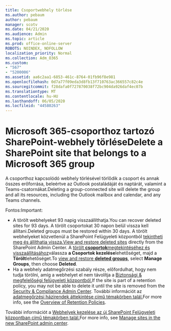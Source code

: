```yaml
---
title: Csoportwebhely törlése
ms.author: pebaum
author: pebaum
manager: scotv
ms.date: 04/21/2020
ms.audience: Admin
ms.topic: article
ms.prod: office-online-server
ROBOTS: NOINDEX, NOFOLLOW
localization_priority: Normal
ms.collection: Adm_O365
ms.custom:
- "567"
- "5200006"
ms.assetid: aa6c2aa1-6853-461c-8764-01fb96f8e981
ms.openlocfilehash: 0d7a77f09eda3d8fb13f710763ac366557c82c4e
ms.sourcegitcommit: f28dafa0f727870038f72bc904da926daf4ec07b
ms.translationtype: MT
ms.contentlocale: hu-HU
ms.lasthandoff: 06/05/2020
ms.locfileid: "44580263"
---
```

# <a name="delete-a-sharepoint-site-that-belongs-to-a-microsoft-365-group"></a><span data-ttu-id="af42d-102">Microsoft 365-csoporthoz tartozó SharePoint-webhely törlése</span><span class="sxs-lookup"><span data-stu-id="af42d-102">Delete a SharePoint site that belongs to a Microsoft 365 group</span></span>

<span data-ttu-id="af42d-103">A csoporthoz kapcsolódó webhely törlésével törlődik a csoport és annak összes erőforrása, beleértve az Outlook postaládáját és naptárát, valamint a Teams-csatornákat.</span><span class="sxs-lookup"><span data-stu-id="af42d-103">Deleting a group-connected site will delete the group and all its resources, including the Outlook mailbox and calendar, and any Teams channels.</span></span>
  
<span data-ttu-id="af42d-104">Fontos:</span><span class="sxs-lookup"><span data-stu-id="af42d-104">Important:</span></span>

- <span data-ttu-id="af42d-105">A törölt webhelyeket 93 napig visszaállíthatja.</span><span class="sxs-lookup"><span data-stu-id="af42d-105">You can recover deleted sites for 93 days.</span></span> <span data-ttu-id="af42d-106">A törölt csoportokat 30 napon belül vissza kell állítani.</span><span class="sxs-lookup"><span data-stu-id="af42d-106">Deleted groups must be restored within 30 days.</span></span> <span data-ttu-id="af42d-107">A törölt webhelyeket közvetlenül a SharePoint Felügyeleti központból [tekintheti meg és állíthatja vissza.](https://admin.microsoft.com/sharepoint?page=recyclebin&modern=true)</span><span class="sxs-lookup"><span data-stu-id="af42d-107">[View and restore deleted sites](https://admin.microsoft.com/sharepoint?page=recyclebin&modern=true) directly from the SharePoint Admin Center.</span></span> <span data-ttu-id="af42d-108">A [törölt **csoportok**megtekintéséhez és visszaállításához](https://outlook.office.com/people/group/deleted)válassza **a Csoportok kezelése**lehetőséget, majd a **Törölt**lehetőséget.</span><span class="sxs-lookup"><span data-stu-id="af42d-108">To [view and restore **deleted groups**](https://outlook.office.com/people/group/deleted), select **Manage Groups**, then choose **Deleted**.</span></span>
- <span data-ttu-id="af42d-109">Ha a webhely adatmegőrzési szabály része, előfordulhat, hogy nem tudja törölni, amíg a webhelyet el nem távolítja a [Biztonsági & megfelelőségi felügyeleti központból.](https://protection.office.com/?rfr=AdminCenter#/retention)</span><span class="sxs-lookup"><span data-stu-id="af42d-109">If the site is part of a retention policy, you may not be able to delete it until the site is removed from the [Security & Compliance Admin Center](https://protection.office.com/?rfr=AdminCenter#/retention).</span></span> <span data-ttu-id="af42d-110">További információt az [adatmegőrzési házirendek áttekintése című témakörben talál.](https://docs.microsoft.com/microsoft-365/compliance/retention-policies)</span><span class="sxs-lookup"><span data-stu-id="af42d-110">For more info, see the [Overview of Retention Policies](https://docs.microsoft.com/microsoft-365/compliance/retention-policies).</span></span>
  
<span data-ttu-id="af42d-111">További információt a [Webhelyek kezelése az új SharePoint Felügyeleti központban című témakörben talál.](https://docs.microsoft.com/sharepoint/manage-sites-in-new-admin-center)</span><span class="sxs-lookup"><span data-stu-id="af42d-111">For more info, see [Manage sites in the new SharePoint admin center](https://docs.microsoft.com/sharepoint/manage-sites-in-new-admin-center).</span></span>
